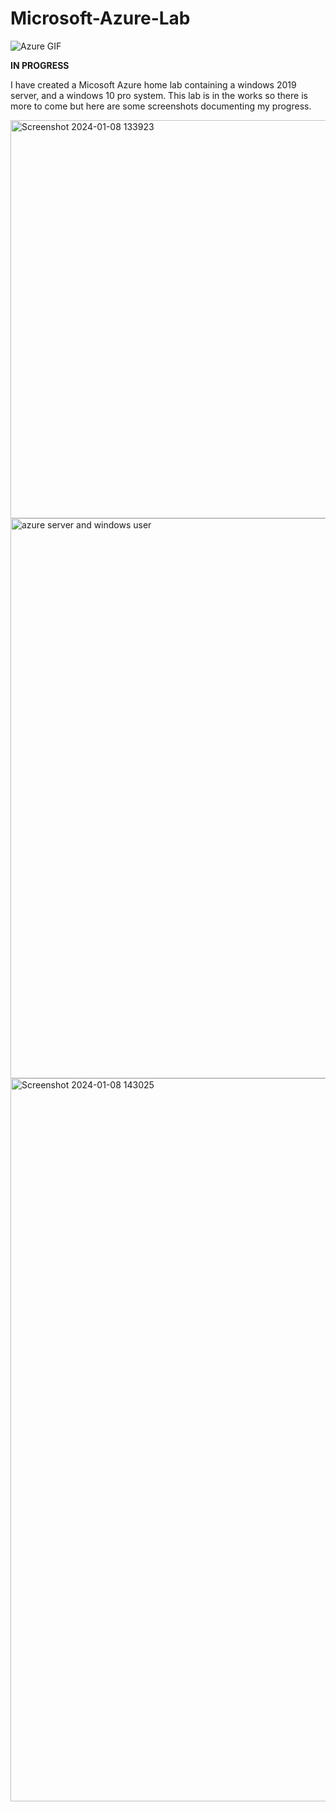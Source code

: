 # Microsoft-Azure-Lab
![Azure GIF](https://github.com/anthonyramireztech/Microsoft-Azure-Lab/assets/151958771/7327dbd6-1ecb-49a1-ad7e-afc7f1de73e1)

**IN PROGRESS**


I have created a Micosoft Azure home lab containing a windows 2019 server, and a windows 10 pro system. This lab is in the works so there is more to come but here are some screenshots documenting my progress.


<img width="637" alt="Screenshot 2024-01-08 133923" src="https://github.com/anthonyramireztech/Microsoft-Azure-Lab/assets/151958771/c2904942-6aba-47dd-9dfa-26ce1b70651f">

<img width="896" alt="azure server and windows user" src="https://github.com/anthonyramireztech/Microsoft-Azure-Lab/assets/151958771/af27d1e1-6acc-4586-af8d-7c68b2bda3fd">


<img width="1157" alt="Screenshot 2024-01-08 143025" src="https://github.com/anthonyramireztech/Microsoft-Azure-Lab/assets/151958771/25953267-5b0f-44c2-b9a0-e4dae2289610">


